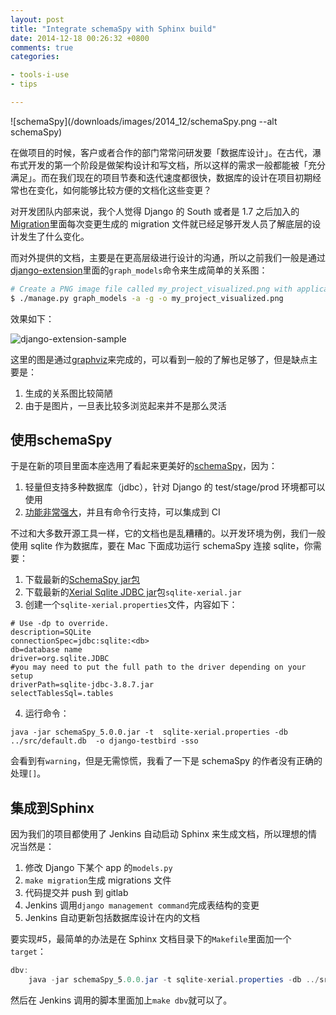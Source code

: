 ```yaml
---
layout: post
title: "Integrate schemaSpy with Sphinx build"
date: 2014-12-18 00:26:32 +0800
comments: true
categories:

- tools-i-use
- tips

---
```



![schemaSpy](/downloads/images/2014_12/schemaSpy.png --alt schemaSpy)

在做项目的时候，客户或者合作的部门常常问研发要「数据库设计」。在古代，瀑布式开发的第一个阶段是做架构设计和写文档，所以这样的需求一般都能被「充分满足」。而在我们现在的项目节奏和迭代速度都很快，数据库的设计在项目初期经常也在变化，如何能够比较方便的文档化这些变更？

对开发团队内部来说，我个人觉得 Django 的 South 或者是 1.7 之后加入的[Migration](https://lenciel.com/2014/08/django-1-dot-7-migrations/)里面每次变更生成的 migration 文件就已经足够开发人员了解底层的设计发生了什么变化。

而对外提供的文档，主要是在更高层级进行设计的沟通，所以之前我们一般是通过[django-extension](https://github.com/django-extensions/django-extensions)里面的`graph_models`命令来生成简单的关系图：

``` bash
# Create a PNG image file called my_project_visualized.png with application grouping
$ ./manage.py graph_models -a -g -o my_project_visualized.png
```

效果如下：

<img src="{{ site.static_base }}/downloads/images/2014_12/django_extension.svg" title="django-extension-sample" alt="django-extension-sample"/>

这里的图是通过[graphviz](http://www.graphviz.org/)来完成的，可以看到一般的了解也足够了，但是缺点主要是：

1. 生成的关系图比较简陋
2. 由于是图片，一旦表比较多浏览起来并不是那么灵活

## 使用schemaSpy

于是在新的项目里面本座选用了看起来更美好的[schemaSpy](http://schemaspy.sourceforge.net/)，因为：

1. 轻量但支持多种数据库（jdbc），针对 Django 的 test/stage/prod 环境都可以使用
2. [功能非常强大](http://schemaspy.sourceforge.net/sample/)，并且有命令行支持，可以集成到 CI

不过和大多数开源工具一样，它的文档也是乱糟糟的。以开发环境为例，我们一般使用 sqlite 作为数据库，要在 Mac 下面成功运行 schemaSpy 连接 sqlite，你需要：

1. 下载最新的[SchemaSpy jar包](http://sourceforge.net/projects/schemaspy/files/)
2. 下载最新的[Xerial Sqlite JDBC jar](https://bitbucket.org/xerial/sqlite-jdbc
)包`sqlite-xerial.jar`
3. 创建一个`sqlite-xerial.properties`文件，内容如下：

```
# Use -dp to override.
description=SQLite
connectionSpec=jdbc:sqlite:<db>
db=database name
driver=org.sqlite.JDBC
#you may need to put the full path to the driver depending on your setup
driverPath=sqlite-jdbc-3.8.7.jar
selectTablesSql=.tables
```

4. 运行命令：

```
java -jar schemaSpy_5.0.0.jar -t  sqlite-xerial.properties -db ../src/default.db  -o django-testbird -sso
```

会看到有`warning`，但是无需惊慌，我看了一下是 schemaSpy 的作者没有正确的处理`[]`。


## 集成到Sphinx

因为我们的项目都使用了 Jenkins 自动启动 Sphinx 来生成文档，所以理想的情况当然是：

1. 修改 Django 下某个 app 的`models.py`
2. `make migration`生成 migrations 文件
3. 代码提交并 push 到 gitlab
4. Jenkins 调用`django management command`完成表结构的变更
5. Jenkins 自动更新包括数据库设计在内的文档

要实现#5，最简单的办法是在 Sphinx 文档目录下的`Makefile`里面加一个`target`：

```java
dbv:
    java -jar schemaSpy_5.0.0.jar -t sqlite-xerial.properties -db ../src/default.db  -o _db_virtualization/django-testproject -sso
```

然后在 Jenkins 调用的脚本里面加上`make dbv`就可以了。

